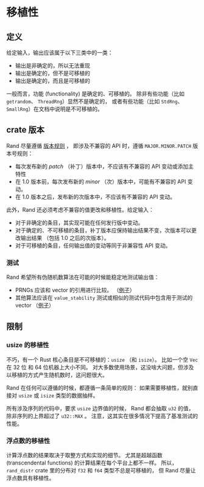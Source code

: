 # 移植性

## 定义

给定输入，输出应该属于以下三类中的一类：

-   输出是非确定的，所以无法重现
-   输出是确定的，但不是可移植的
-   输出是确定的，而且是可移植的

一般而言，功能 (functionality) 是确定的、可移植的。
除非有些功能（比如 `getrandom`、 `ThreadRng`）显然不是确定的，
或者有些功能（比如 `StdRng`、 `SmallRng`）在文档中说明是不可移植的。

## crate 版本

Rand 尽量遵循 [版本规则](https://docs.npmjs.com/misc/semver) ，
即涉及不兼容的 API 时，遵循 `MAJOR.MINOR.PATCH` 版本号规则：

-   每次发布新的 *patch* （补丁）版本中，不应该有不兼容的 API 变动或添加主特性
-   在 1.0 版本前，每次发布新的 *minor* （次）版本中，可能有不兼容的 API 变动。 
-   在 1.0 版本之后，发布新的次版本中，不应该有不兼容的 API 变动。

此外，Rand 还必须考虑不兼容的值更改和移植性。给定输入：

-   对于非确定的条目，其实现可能在任何发行版中变动。
-   对于确定的、不可移植的条目，补丁版本应保持输出结果不变，次版本可以更改输出结果
    （包括 1.0 之后的次版本）。
-   对于可移植的条目，任何输出值的变动等同于非兼容性 API 变动。

### 测试

Rand 希望所有伪随机数算法在可能的时候能稳定地测试输出值：

-   PRNGs 应该和 vector 的引用进行比较。
    （[例子](https://github.com/rust-random/rngs/blob/master/rand_xoshiro/src/xoshiro256starstar.rs#L113)）
-   其他算法应该在 `value_stability` 测试或相似的测试代码中包含用于测试的 vector
    （[例子](https://github.com/rust-random/rand/blob/master/src/distributions/bernoulli.rs#L168)）

## 限制

### usize 的移植性

不巧，有一个 Rust 核心条目是不可移植的：`usize` （和 `isize`）。
比如一个空 `Vec` 在 32 位 和 64 位机器上大小不同。
对大多数使用场景，这没啥大问题，但涉及以移植的方式产生随机数时，这问题很大。

Rand 在任何可以遵循的时候，都遵循一条简单的规则：
如果需要移植性，就别直接对 `usize` 或 `isize` 类型的数据抽样。

所有涉及序列的代码中，要求 `usize` 边界值的时候， Rand 都会抽取 `u32` 的值，
除非序列的上界超过了 `u32::MAX` 。
注意，这其实在很多情况下提高了基准测试的性能。

### 浮点数的移植性

计算浮点数的结果取决于取整方式和实现的细节。
尤其是超越函数 (transcendental functions) 的计算结果在每个平台上都不一样。
所以， `rand_distr` crate 里的分布对 `f32` 和 `f64` 类型不总是可移植的，
但 Rand 尽量让浮点数具有移植性。
